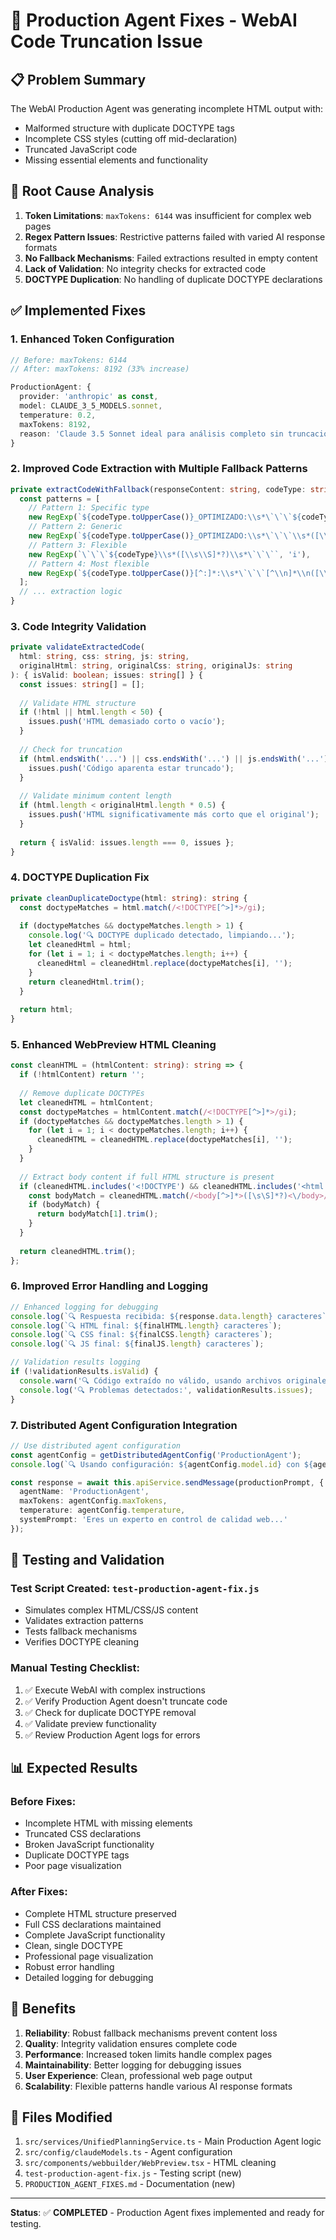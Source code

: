 # 🔧 Production Agent Fixes - WebAI Code Truncation Issue

## 📋 Problem Summary

The WebAI Production Agent was generating incomplete HTML output with:
- Malformed structure with duplicate DOCTYPE tags
- Incomplete CSS styles (cutting off mid-declaration)
- Truncated JavaScript code
- Missing essential elements and functionality

## 🎯 Root Cause Analysis

1. **Token Limitations**: `maxTokens: 6144` was insufficient for complex web pages
2. **Regex Pattern Issues**: Restrictive patterns failed with varied AI response formats
3. **No Fallback Mechanisms**: Failed extractions resulted in empty content
4. **Lack of Validation**: No integrity checks for extracted code
5. **DOCTYPE Duplication**: No handling of duplicate DOCTYPE declarations

## ✅ Implemented Fixes

### 1. **Enhanced Token Configuration**
```typescript
// Before: maxTokens: 6144
// After: maxTokens: 8192 (33% increase)

ProductionAgent: {
  provider: 'anthropic' as const,
  model: CLAUDE_3_5_MODELS.sonnet,
  temperature: 0.2,
  maxTokens: 8192,
  reason: 'Claude 3.5 Sonnet ideal para análisis completo sin truncación'
}
```

### 2. **Improved Code Extraction with Multiple Fallback Patterns**
```typescript
private extractCodeWithFallback(responseContent: string, codeType: string, fallbackContent: string): string {
  const patterns = [
    // Pattern 1: Specific type
    new RegExp(`${codeType.toUpperCase()}_OPTIMIZADO:\\s*\`\`\`${codeType}\\s*([\\s\\S]*?)\\s*\`\`\``, 'i'),
    // Pattern 2: Generic
    new RegExp(`${codeType.toUpperCase()}_OPTIMIZADO:\\s*\`\`\`\\s*([\\s\\S]*?)\\s*\`\`\``, 'i'),
    // Pattern 3: Flexible
    new RegExp(`\`\`\`${codeType}\\s*([\\s\\S]*?)\\s*\`\`\``, 'i'),
    // Pattern 4: Most flexible
    new RegExp(`${codeType.toUpperCase()}[^:]*:\\s*\`\`\`[^\\n]*\\n([\\s\\S]*?)\\n\`\`\``, 'i')
  ];
  // ... extraction logic
}
```

### 3. **Code Integrity Validation**
```typescript
private validateExtractedCode(
  html: string, css: string, js: string, 
  originalHtml: string, originalCss: string, originalJs: string
): { isValid: boolean; issues: string[] } {
  const issues: string[] = [];
  
  // Validate HTML structure
  if (!html || html.length < 50) {
    issues.push('HTML demasiado corto o vacío');
  }
  
  // Check for truncation
  if (html.endsWith('...') || css.endsWith('...') || js.endsWith('...')) {
    issues.push('Código aparenta estar truncado');
  }
  
  // Validate minimum content length
  if (html.length < originalHtml.length * 0.5) {
    issues.push('HTML significativamente más corto que el original');
  }
  
  return { isValid: issues.length === 0, issues };
}
```

### 4. **DOCTYPE Duplication Fix**
```typescript
private cleanDuplicateDoctype(html: string): string {
  const doctypeMatches = html.match(/<!DOCTYPE[^>]*>/gi);
  
  if (doctypeMatches && doctypeMatches.length > 1) {
    console.log('🔍 DOCTYPE duplicado detectado, limpiando...');
    let cleanedHtml = html;
    for (let i = 1; i < doctypeMatches.length; i++) {
      cleanedHtml = cleanedHtml.replace(doctypeMatches[i], '');
    }
    return cleanedHtml.trim();
  }
  
  return html;
}
```

### 5. **Enhanced WebPreview HTML Cleaning**
```typescript
const cleanHTML = (htmlContent: string): string => {
  if (!htmlContent) return '';
  
  // Remove duplicate DOCTYPEs
  let cleanedHTML = htmlContent;
  const doctypeMatches = htmlContent.match(/<!DOCTYPE[^>]*>/gi);
  if (doctypeMatches && doctypeMatches.length > 1) {
    for (let i = 1; i < doctypeMatches.length; i++) {
      cleanedHTML = cleanedHTML.replace(doctypeMatches[i], '');
    }
  }
  
  // Extract body content if full HTML structure is present
  if (cleanedHTML.includes('<!DOCTYPE') && cleanedHTML.includes('<html')) {
    const bodyMatch = cleanedHTML.match(/<body[^>]*>([\s\S]*?)<\/body>/i);
    if (bodyMatch) {
      return bodyMatch[1].trim();
    }
  }
  
  return cleanedHTML.trim();
};
```

### 6. **Improved Error Handling and Logging**
```typescript
// Enhanced logging for debugging
console.log(`🔍 Respuesta recibida: ${response.data.length} caracteres`);
console.log(`🔍 HTML final: ${finalHTML.length} caracteres`);
console.log(`🔍 CSS final: ${finalCSS.length} caracteres`);
console.log(`🔍 JS final: ${finalJS.length} caracteres`);

// Validation results logging
if (!validationResults.isValid) {
  console.warn('🔍 Código extraído no válido, usando archivos originales');
  console.log('🔍 Problemas detectados:', validationResults.issues);
}
```

### 7. **Distributed Agent Configuration Integration**
```typescript
// Use distributed agent configuration
const agentConfig = getDistributedAgentConfig('ProductionAgent');
console.log(`🔍 Usando configuración: ${agentConfig.model.id} con ${agentConfig.maxTokens} tokens`);

const response = await this.apiService.sendMessage(productionPrompt, {
  agentName: 'ProductionAgent',
  maxTokens: agentConfig.maxTokens,
  temperature: agentConfig.temperature,
  systemPrompt: 'Eres un experto en control de calidad web...'
});
```

## 🧪 Testing and Validation

### Test Script Created: `test-production-agent-fix.js`
- Simulates complex HTML/CSS/JS content
- Validates extraction patterns
- Tests fallback mechanisms
- Verifies DOCTYPE cleaning

### Manual Testing Checklist:
1. ✅ Execute WebAI with complex instructions
2. ✅ Verify Production Agent doesn't truncate code
3. ✅ Check for duplicate DOCTYPE removal
4. ✅ Validate preview functionality
5. ✅ Review Production Agent logs for errors

## 📊 Expected Results

### Before Fixes:
- Incomplete HTML with missing elements
- Truncated CSS declarations
- Broken JavaScript functionality
- Duplicate DOCTYPE tags
- Poor page visualization

### After Fixes:
- Complete HTML structure preserved
- Full CSS declarations maintained
- Complete JavaScript functionality
- Clean, single DOCTYPE
- Professional page visualization
- Robust error handling
- Detailed logging for debugging

## 🚀 Benefits

1. **Reliability**: Robust fallback mechanisms prevent content loss
2. **Quality**: Integrity validation ensures complete code
3. **Performance**: Increased token limits handle complex pages
4. **Maintainability**: Better logging for debugging issues
5. **User Experience**: Clean, professional web page output
6. **Scalability**: Flexible patterns handle various AI response formats

## 📝 Files Modified

1. `src/services/UnifiedPlanningService.ts` - Main Production Agent logic
2. `src/config/claudeModels.ts` - Agent configuration
3. `src/components/webbuilder/WebPreview.tsx` - HTML cleaning
4. `test-production-agent-fix.js` - Testing script (new)
5. `PRODUCTION_AGENT_FIXES.md` - Documentation (new)

---

**Status**: ✅ **COMPLETED** - Production Agent fixes implemented and ready for testing.
